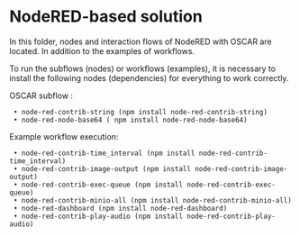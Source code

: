# NodeRED-based solution
In this folder, nodes and interaction flows of NodeRED with OSCAR are located. In addition to the examples of workflows.

To run the subflows (nodes) or workflows (examples), it is necessary to install the following nodes (dependencies) for everything to work correctly.

OSCAR subflow :

     • node-red-contrib-string (npm install node-red-contrib-string)
     • node-red-node-base64 ( npm install node-red-node-base64)

Example workflow execution:
      
     • node-red-contrib-time_interval (npm install node-red-contrib-time_interval)
     • node-red-contrib-image-output (npm install node-red-contrib-image-output)
     • node-red-contrib-exec-queue (npm install node-red-contrib-exec-queue)
     • node-red-contrib-minio-all (npm install node-red-contrib-minio-all)
     • node-red-dashboard (npm install node-red-dashboard)
     • node-red-contrib-play-audio (npm install node-red-contrib-play-audio)
